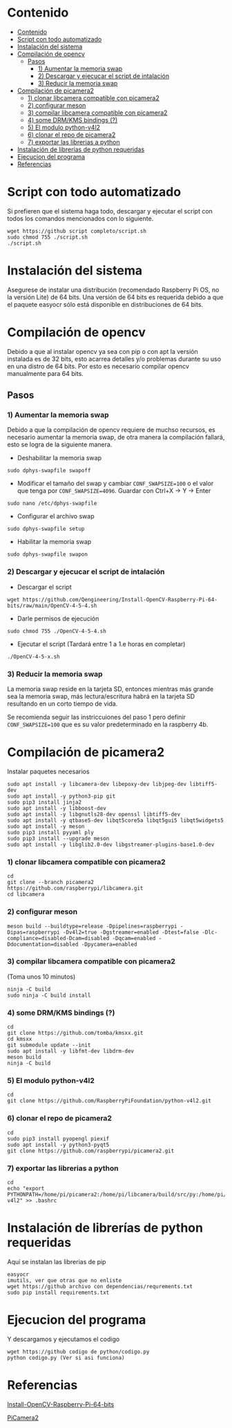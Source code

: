 # Contenido
- [Contenido](#contenido)
- [Script con todo automatizado](#script-con-todo-automatizado)
- [Instalación del sistema](#instalación-del-sistema)
- [Compilación de opencv](#compilación-de-opencv)
  - [Pasos](#pasos)
    - [1) Aumentar la memoria swap](#1-aumentar-la-memoria-swap)
    - [2) Descargar y ejecucar el script de intalación](#2-descargar-y-ejecucar-el-script-de-intalación)
    - [3) Reducir la memoria swap](#3-reducir-la-memoria-swap)
- [Compilación de picamera2](#compilación-de-picamera2)
    - [1) clonar libcamera compatible con picamera2](#1-clonar-libcamera-compatible-con-picamera2)
    - [2) configurar meson](#2-configurar-meson)
    - [3) compilar libcamera compatible con picamera2](#3-compilar-libcamera-compatible-con-picamera2)
    - [4) some DRM/KMS bindings (?)](#4-some-drmkms-bindings-)
    - [5) El modulo python-v4l2](#5-el-modulo-python-v4l2)
    - [6) clonar el repo de picamera2](#6-clonar-el-repo-de-picamera2)
    - [7) exportar las librerias a python](#7-exportar-las-librerias-a-python)
- [Instalación de librerías de python requeridas](#instalación-de-librerías-de-python-requeridas)
- [Ejecucion del programa](#ejecucion-del-programa)
- [Referencias](#referencias)

# Script con todo automatizado
Si prefieren que el sistema haga todo, descargar y ejecutar el script con todos los comandos mencionados con lo siguiente.
```
wget https://github script completo/script.sh
sudo chmod 755 ./script.sh
./script.sh
```

# Instalación del sistema
Asegurese de instalar una distribución (recomendado Raspberry Pi OS, no la versión Lite) de 64 bits. 
Una versión de 64 bits es requerida debido a que el paquete easyocr sólo está disponible en distribuciones de 64 bits.

# Compilación de opencv
Debido a que al instalar opencv ya sea con pip o con apt la versión instalada es de 32 bits, esto acarrea detalles y/o problemas durante su uso en una distro de 64 bits. Por esto es necesario compilar opencv manualmente para 64 bits.

## Pasos
### 1) Aumentar la memoria swap
Debido a que la compilación de opencv requiere de muchso recursos, es necesario aumentar la memoria swap, de otra manera la compilación fallará, esto se logra de la siguiente manera.

+ Deshabilitar la memoria swap 
```
sudo dphys-swapfile swapoff
```

+ Modificar el tamaño del swap y cambiar ``CONF_SWAPSIZE=100`` o el valor que tenga por ``CONF_SWAPSIZE=4096``. Guardar con Ctrl+X -> Y -> Enter
```
sudo nano /etc/dphys-swapfile
```
+ Configurar el archivo swap 
```
sudo dphys-swapfile setup
```

+ Habilitar la memoria swap 
```
sudo dphys-swapfile swapon
```

### 2) Descargar y ejecucar el script de intalación
+ Descargar el script 
```
wget https://github.com/Qengineering/Install-OpenCV-Raspberry-Pi-64-bits/raw/main/OpenCV-4-5-4.sh
```
+ Darle permisos de ejecución 
```
sudo chmod 755 ./OpenCV-4-5-4.sh
```
+ Ejecutar el script (Tardará entre 1 a 1.e horas en completar)
```
./OpenCV-4-5-x.sh
```

### 3) Reducir la memoria swap
La memoria swap reside en la tarjeta SD, entonces mientras más grande sea la memoria swap, más lectura/escritura habrá en la tarjeta SD resultando en un corto tiempo de vida. 

Se recomienda seguir las instriccuiones del paso 1 pero definir ``CONF_SWAPSIZE=100`` que es su valor predeterminado en la raspberry 4b.

# Compilación de picamera2
Instalar paquetes necesarios
```
sudo apt install -y libcamera-dev libepoxy-dev libjpeg-dev libtiff5-dev
sudo apt install -y python3-pip git
sudo pip3 install jinja2
sudo apt install -y libboost-dev
sudo apt install -y libgnutls28-dev openssl libtiff5-dev
sudo apt install -y qtbase5-dev libqt5core5a libqt5gui5 libqt5widgets5
sudo apt install -y meson
sudo pip3 install pyyaml ply
sudo pip3 install --upgrade meson
sudo apt install -y libglib2.0-dev libgstreamer-plugins-base1.0-dev
```

### 1) clonar libcamera compatible con picamera2
```
cd
git clone --branch picamera2 https://github.com/raspberrypi/libcamera.git
cd libcamera
```

### 2) configurar meson
```
meson build --buildtype=release -Dpipelines=raspberrypi -Dipas=raspberrypi -Dv4l2=true -Dgstreamer=enabled -Dtest=false -Dlc-compliance=disabled-Dcam=disabled -Dqcam=enabled -Ddocumentation=disabled -Dpycamera=enabled
```

### 3) compilar libcamera compatible con picamera2
(Toma unos 10 minutos)
```
ninja -C build 
sudo ninja -C build install
```

### 4) some DRM/KMS bindings (?)
```
cd
git clone https://github.com/tomba/kmsxx.git
cd kmsxx
git submodule update --init
sudo apt install -y libfmt-dev libdrm-dev
meson build
ninja -C build
```

### 5) El modulo python-v4l2
```
cd
git clone https://github.com/RaspberryPiFoundation/python-v4l2.git
```

### 6) clonar el repo de picamera2
```
cd
sudo pip3 install pyopengl piexif
sudo apt install -y python3-pyqt5
git clone https://github.com/raspberrypi/picamera2.git
```

### 7) exportar las librerias a python
```
cd
echo "export PYTHONPATH=/home/pi/picamera2:/home/pi/libcamera/build/src/py:/home/pi/kmsxx/build/py:/home/pi/python-v4l2" >> .bashrc
```

# Instalación de librerías de python requeridas
Aquí se instalan las librerias de pip
```
easyocr
imutils, ver que otras que no enliste
wget https://github archivo con dependencias/requrements.txt
sudo pip install requirements.txt
```

# Ejecucion del programa
Y descargamos y ejecutamos el codigo
```
wget https://github codigo de python/codigo.py
python codigo.py (Ver si asi funciona)
```

# Referencias
[Install-OpenCV-Raspberry-Pi-64-bits](https://github.com/Qengineering/Install-OpenCV-Raspberry-Pi-64-bits)

[PiCamera2](https://github.com/raspberrypi/picamera2)
